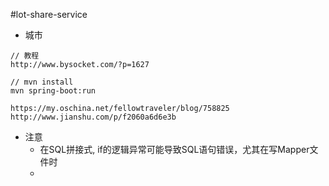 #lot-share-service


* 城市

```
// 教程
http://www.bysocket.com/?p=1627

// mvn install
mvn spring-boot:run

https://my.oschina.net/fellowtraveler/blog/758825
http://www.jianshu.com/p/f2060a6d6e3b
```

* 注意
    * 在SQL拼接式, if的逻辑异常可能导致SQL语句错误，尤其在写Mapper文件时
    * 

